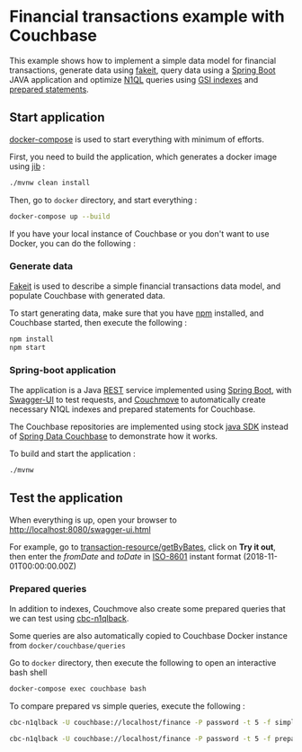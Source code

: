 # Financial transactions example with Couchbase

This example shows how to implement a simple data model for financial transactions, generate data using [fakeit](https://www.npmjs.com/package/fakeit), query data using a [Spring Boot](https://spring.io/projects/spring-boot) JAVA application and optimize [N1QL](https://www.couchbase.com/products/n1ql) queries using [GSI indexes](https://docs.couchbase.com/server/6.0/learn/services-and-indexes/indexes/global-secondary-indexes.html) and [prepared statements](https://docs.couchbase.com/server/6.0/n1ql/n1ql-language-reference/prepare.html).

## Start application

[docker-compose](https://docs.docker.com/compose/) is used to start everything with minimum of efforts.

First, you need to build the application, which generates a docker image using [jib](https://github.com/GoogleContainerTools/jib) : 

```bash
./mvnw clean install
```

Then, go to `docker` directory, and start everything :
```bash
docker-compose up --build
```

If you have your local instance of Couchbase or you don't want to use Docker, you can do the following : 

### Generate data

[Fakeit](https://www.npmjs.com/package/fakeit) is used to describe a simple financial transactions data model, and populate Couchbase with generated data.

To start generating data, make sure that you have [npm](https://www.npmjs.com) installed, and Couchbase started, then execute the following :

```bash
npm install
npm start
```

### Spring-boot application

The application is a Java [REST](https://fr.wikipedia.org/wiki/Representational_state_transfer) service implemented using [Spring Boot](https://spring.io/projects/spring-boot), with [Swagger-UI](https://swagger.io/tools/swagger-ui/) to test requests, and [Couchmove](couchmove) to automatically create necessary N1QL indexes and prepared statements for Couchbase.

The Couchbase repositories are implemented using stock [java SDK](https://docs.couchbase.com/java-sdk/2.7/start-using-sdk.html) instead of [Spring Data Couchbase](https://spring.io/projects/spring-data-couchbase) to demonstrate how it works.

To build and start the application : 

```bash
./mvnw
```

## Test the application

When everything is up, open your browser to [http://localhost:8080/swagger-ui.html](http://localhost:8080/swagger-ui.html)

For example, go to [transaction-resource/getByBates](http://localhost:8080/swagger-ui.html#/transaction-resource/getByDatesUsingGET), click on **Try it out**, then enter the _fromDate_ and _toDate_ in [ISO-8601](https://www.iso.org/iso-8601-date-and-time-format.html) instant format (2018-11-01T00:00:00.00Z)

### Prepared queries

In addition to indexes, Couchmove also create some prepared queries that we can test using [cbc-n1qlback](http://docs.couchbase.com/sdk-api/couchbase-c-client-2.6.1/md_doc_cbc-n1qlback.html).

Some queries are also automatically copied to Couchbase Docker instance from `docker/couchbase/queries`

Go to `docker` directory, then execute the following to open an interactive bash shell

```bash
docker-compose exec couchbase bash
```

To compare prepared vs simple queries, execute the following :

```bash 
cbc-n1qlback -U couchbase://localhost/finance -P password -t 5 -f simple_queries.txt

cbc-n1qlback -U couchbase://localhost/finance -P password -t 5 -f prepared_queries.txt
```
